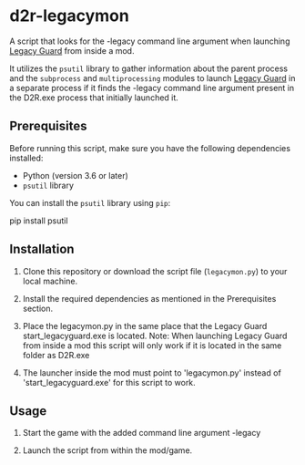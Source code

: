 # d2r-legacymon

A script that looks for the -legacy command line argument when launching [Legacy Guard](https://github.com/txtatech/d2r-legacy-guard) from inside a mod.

It utilizes the `psutil` library to gather information about the parent process and the `subprocess` and `multiprocessing` modules to launch [Legacy Guard](https://github.com/txtatech/d2r-legacy-guard) in a separate process if it finds the -legacy command line argument present in the D2R.exe process that initially launched it.

## Prerequisites

Before running this script, make sure you have the following dependencies installed:

- Python (version 3.6 or later)
- `psutil` library

You can install the `psutil` library using `pip`:

pip install psutil


## Installation

1. Clone this repository or download the script file (`legacymon.py`) to your local machine.

2. Install the required dependencies as mentioned in the Prerequisites section.

3. Place the legacymon.py in the same place that the Legacy Guard start_legacyguard.exe is located. 
Note: When launching Legacy Guard from inside a mod this script will only work if it is located in the same folder as D2R.exe

4. The launcher inside the mod must point to 'legacymon.py' instead of 'start_legacyguard.exe' for this script to work.

## Usage

1. Start the game with the added command line argument -legacy 

2. Launch the script from within the mod/game.



